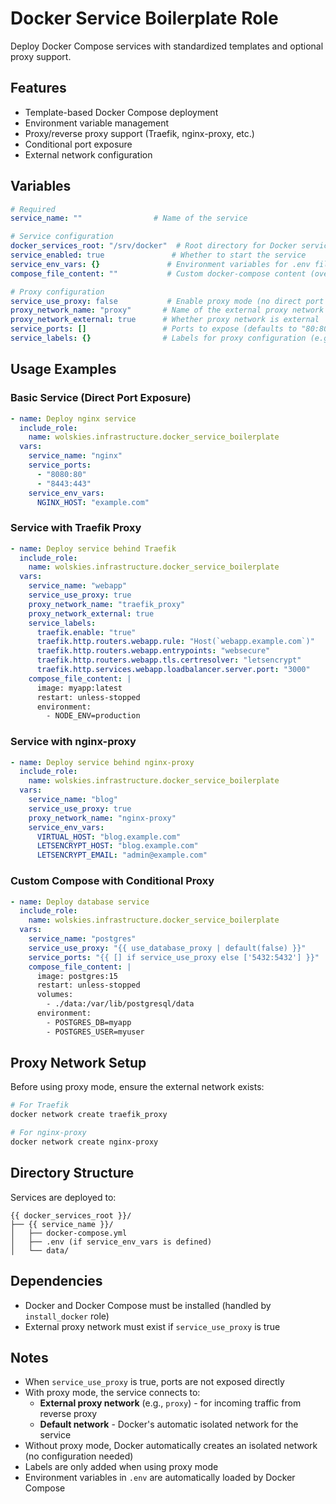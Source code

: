 # Docker Service Boilerplate Role

Deploy Docker Compose services with standardized templates and optional proxy support.

## Features

- Template-based Docker Compose deployment
- Environment variable management
- Proxy/reverse proxy support (Traefik, nginx-proxy, etc.)
- Conditional port exposure
- External network configuration

## Variables

```yaml
# Required
service_name: ""                # Name of the service

# Service configuration
docker_services_root: "/srv/docker"  # Root directory for Docker services
service_enabled: true               # Whether to start the service
service_env_vars: {}               # Environment variables for .env file
compose_file_content: ""           # Custom docker-compose content (overrides default)

# Proxy configuration
service_use_proxy: false           # Enable proxy mode (no direct port exposure)
proxy_network_name: "proxy"       # Name of the external proxy network
proxy_network_external: true      # Whether proxy network is external
service_ports: []                 # Ports to expose (defaults to "80:80" if empty and not using proxy)
service_labels: {}                # Labels for proxy configuration (e.g., Traefik)
```

## Usage Examples

### Basic Service (Direct Port Exposure)

```yaml
- name: Deploy nginx service
  include_role:
    name: wolskies.infrastructure.docker_service_boilerplate
  vars:
    service_name: "nginx"
    service_ports:
      - "8080:80"
      - "8443:443"
    service_env_vars:
      NGINX_HOST: "example.com"
```

### Service with Traefik Proxy

```yaml
- name: Deploy service behind Traefik
  include_role:
    name: wolskies.infrastructure.docker_service_boilerplate
  vars:
    service_name: "webapp"
    service_use_proxy: true
    proxy_network_name: "traefik_proxy"
    proxy_network_external: true
    service_labels:
      traefik.enable: "true"
      traefik.http.routers.webapp.rule: "Host(`webapp.example.com`)"
      traefik.http.routers.webapp.entrypoints: "websecure"
      traefik.http.routers.webapp.tls.certresolver: "letsencrypt"
      traefik.http.services.webapp.loadbalancer.server.port: "3000"
    compose_file_content: |
      image: myapp:latest
      restart: unless-stopped
      environment:
        - NODE_ENV=production
```

### Service with nginx-proxy

```yaml
- name: Deploy service behind nginx-proxy
  include_role:
    name: wolskies.infrastructure.docker_service_boilerplate
  vars:
    service_name: "blog"
    service_use_proxy: true
    proxy_network_name: "nginx-proxy"
    service_env_vars:
      VIRTUAL_HOST: "blog.example.com"
      LETSENCRYPT_HOST: "blog.example.com"
      LETSENCRYPT_EMAIL: "admin@example.com"
```

### Custom Compose with Conditional Proxy

```yaml
- name: Deploy database service
  include_role:
    name: wolskies.infrastructure.docker_service_boilerplate
  vars:
    service_name: "postgres"
    service_use_proxy: "{{ use_database_proxy | default(false) }}"
    service_ports: "{{ [] if service_use_proxy else ['5432:5432'] }}"
    compose_file_content: |
      image: postgres:15
      restart: unless-stopped
      volumes:
        - ./data:/var/lib/postgresql/data
      environment:
        - POSTGRES_DB=myapp
        - POSTGRES_USER=myuser
```

## Proxy Network Setup

Before using proxy mode, ensure the external network exists:

```bash
# For Traefik
docker network create traefik_proxy

# For nginx-proxy
docker network create nginx-proxy
```

## Directory Structure

Services are deployed to:
```
{{ docker_services_root }}/
├── {{ service_name }}/
│   ├── docker-compose.yml
│   ├── .env (if service_env_vars is defined)
│   └── data/
```

## Dependencies

- Docker and Docker Compose must be installed (handled by `install_docker` role)
- External proxy network must exist if `service_use_proxy` is true

## Notes

- When `service_use_proxy` is true, ports are not exposed directly
- With proxy mode, the service connects to:
  - **External proxy network** (e.g., `proxy`) - for incoming traffic from reverse proxy
  - **Default network** - Docker's automatic isolated network for the service
- Without proxy mode, Docker automatically creates an isolated network (no configuration needed)
- Labels are only added when using proxy mode
- Environment variables in `.env` are automatically loaded by Docker Compose
